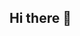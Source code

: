 ## Hi there 👋

<!--
**mysticmanikk/mysticmanikk** 

Here are some of the projects that I contributed to significantly:

#CIS434 SE Projects:

-[Pizza Builder Application]: Link- https://github.com/MJamal12/CIS434FinalProject
Description: I worked as a Database manager and a little bit on the front-end to code the Pizza ordering user interface using the JavaFX and Gluon UI toolkit. I used the MySQL workbench to store the suer information and their password. I am yet to work on protecting their passwords using the hashing algorithm. This interface allows a person to login into the system and make desired choices on the menu and sums up the total at the checkout alongwith their delivery address.

-[Jenkins Integration in testing the code]: Link- https://github.com/MaksymYarosh/Group1_CIS434_GitAssignment
Description: We just build some test cases and I contributed significantly in building the pipeline to run the test cases for the java program in Jenkins.

#WorkInProgess Projects:

-Machine Learning Model
Description: Build and train a machine learning model for tasks like classification, regression, or clustering.
Concepts: Machine Learning Libraries(TensorFlow), data processing, and model evaluation.

-Expense Tracker
Description: Building an application to track and categorize personal expenses, generate reports, and visualize spending patterns.
Concepts: Data Visulaization, file handling, and user authentication.

-Big Data Handling
Description: A pipeline to process and analyze the data in real-time from various sources such as social media, sensors, or logs.
Concepts: Data ingestion through Apache Kafka, Data processing with Apache Storm, Data Storage in HDFS, and data visualisation with Tableau.

#Personal Project:

-Interpreter converting the python program to C program.
Description: Converting Python code into tokens through lexer and straming the tokens into an AST with parser that will be based on Python's grammar. Transforming AST into intermediate representation or directly into C code.Optimizing the genrated C code for performance and efficiency.
Concepts: Design Basis(Python lists-> C Arrays; Python Classes -> C Structs); Parser built using recursive descent parsing; Lexer is implemented using the regular expressions
References: "Crafting Interpreters" Book by Robert Nystorm, and other online resources.

